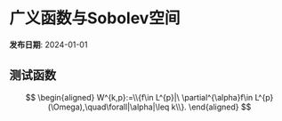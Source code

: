 # 广义函数与Sobolev空间

**发布日期**: 2024-01-01

## 测试函数

$$
\begin{aligned}
W^{k,p}:=\\{f\in L^{p}|\ \partial^{\alpha}f\in L^{p}(\Omega),\quad\forall|\alpha|\leq k\\}.
\end{aligned}
$$
